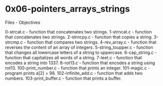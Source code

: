 # 0x06-pointers_arrays_strings

Files - Objectives

0-strcat.c -  function that concatenates two strings.
1-strncat.c - function that concatenates two strings.
2-strncpy.c - function that copies a string.
3-strcmp.c - function that compares two strings.
4-rev_array.c - function that reverses the content of an array of integers.
5-string_toupper.c - function that changes all lowercase letters of a string to uppercase.
6-cap_string.c - function that capitalizes all words of a string.
7-leet.c - function that encodes a string into 1337.
8-rot13.c - function that encodes a string using rot13.
100-print_number.c - function that prints an integer.
101-magic.c -  program prints a[2] = 98.
102-infinite_add.c - function that adds two numbers.
103-print_buffer.c - function that prints a buffer.
